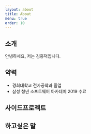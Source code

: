 ```yaml
---
layout: about
title: About
menu: true
order: 10
---
```


## 소개

안녕하세요, 저는 김홍덕입니다.

## 약력

- 경희대학교 전자공학과 졸업
- 삼성 청년 소프트웨어 아카데미 2019 수료

## 사이드프로젝트

## 하고싶은 말


